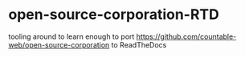 # open-source-corporation-RTD
tooling around to learn enough to port https://github.com/countable-web/open-source-corporation to ReadTheDocs
